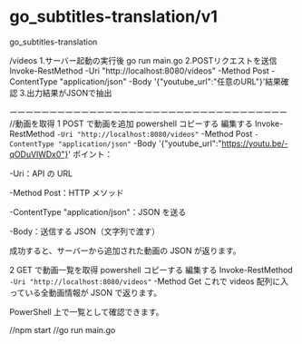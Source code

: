 # go_subtitles-translation/v1
go_subtitles-translation

/videos
1.サーバー起動の実行後
go run main.go 
2.POSTリクエストを送信
Invoke-RestMethod -Uri "http://localhost:8080/videos" -Method Post -ContentType "application/json" -Body '{"youtube_url":"任意のURL"}'結果確認
3.出力結果がJSONで抽出

ーーーーーーーーーーーーーーーーーーーーーーーーーーーーーーーーーーー
//動画を取得
1️ POST で動画を追加
powershell
コピーする
編集する
Invoke-RestMethod `
    -Uri "http://localhost:8080/videos" `
    -Method Post `
    -ContentType "application/json" `
    -Body '{"youtube_url":"https://youtu.be/-qODuVlWDx0"}'
ポイント：

-Uri：API の URL

-Method Post：HTTP メソッド

-ContentType "application/json"：JSON を送る

-Body：送信する JSON（文字列で渡す）

成功すると、サーバーから追加された動画の JSON が返ります。

2️ GET で動画一覧を取得
powershell
コピーする
編集する
Invoke-RestMethod `
    -Uri "http://localhost:8080/videos" `
    -Method Get
これで videos 配列に入っている全動画情報が JSON で返ります。

PowerShell 上で一覧として確認できます。

//npm start
//go run main.go
